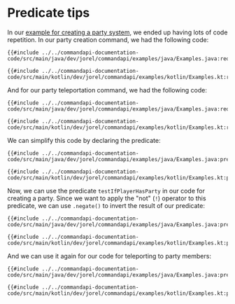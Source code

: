 # Predicate tips

In our [example for creating a party system](./requirements.md#example---a-party-creation-and-teleportation-system), we ended up having lots of code repetition. In our party creation command, we had the following code:

<div class="multi-pre">

```java,Java
{{#include ../../commandapi-documentation-code/src/main/java/dev/jorel/commandapi/examples/java/Examples.java:requirements2}}
```

```kotlin,Kotlin
{{#include ../../commandapi-documentation-code/src/main/kotlin/dev/jorel/commandapi/examples/kotlin/Examples.kt:requirements2}}
```

</div>

And for our party teleportation command, we had the following code:

<div class="multi-pre">

```java,Java
{{#include ../../commandapi-documentation-code/src/main/java/dev/jorel/commandapi/examples/java/Examples.java:requirementstp}}
```

```kotlin,Kotlin
{{#include ../../commandapi-documentation-code/src/main/kotlin/dev/jorel/commandapi/examples/kotlin/Examples.kt:requirementstp}}
```

</div>

We can simplify this code by declaring the predicate:

<div class="multi-pre">

```java,Java
{{#include ../../commandapi-documentation-code/src/main/java/dev/jorel/commandapi/examples/java/Examples.java:predicatetips}}
```

```kotlin,Kotlin
{{#include ../../commandapi-documentation-code/src/main/kotlin/dev/jorel/commandapi/examples/kotlin/Examples.kt:predicatetips}}
```

</div>

Now, we can use the predicate `testIfPlayerHasParty` in our code for creating a party. Since we want to apply the "not" (`!`) operator to this predicate, we can use `.negate()` to invert the result of our predicate:

<div class="multi-pre">

```java,Java
{{#include ../../commandapi-documentation-code/src/main/java/dev/jorel/commandapi/examples/java/Examples.java:predicatetips2}}
```

```kotlin,Kotlin
{{#include ../../commandapi-documentation-code/src/main/kotlin/dev/jorel/commandapi/examples/kotlin/Examples.kt:predicatetips2}}
```

</div>

And we can use it again for our code for teleporting to party members:

<div class="multi-pre">

```java,Java
{{#include ../../commandapi-documentation-code/src/main/java/dev/jorel/commandapi/examples/java/Examples.java:predicatetips3}}
```

```kotlin,Kotlin
{{#include ../../commandapi-documentation-code/src/main/kotlin/dev/jorel/commandapi/examples/kotlin/Examples.kt:predicatetips3}}
```

</div>
